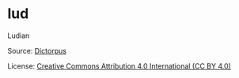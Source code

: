 # lud
Ludian

Source: [Dictorpus](http://dictorpus.krc.karelia.ru/en)

License: [Creative Commons Attribution 4.0 International (CC BY 4.0)
](https://creativecommons.org/licenses/by/4.0/)

